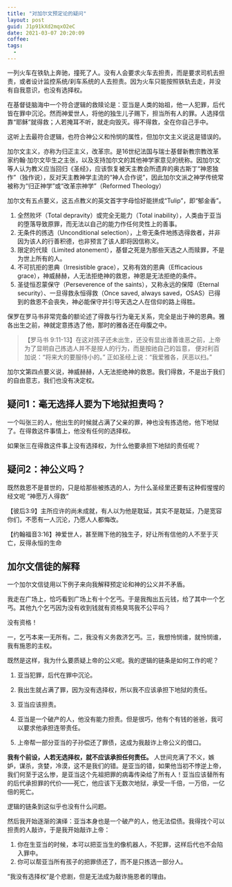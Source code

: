 ```yaml
---
title: "对加尔文预定论的疑问"
layout: post
guid: J1p91kXd2mqxO2eC
date: 2021-03-07 20:20:09
coffee:
tags:
  -
---
```


一列火车在铁轨上奔驰，撞死了人。没有人会要求火车去担责，而是要求司机去担责，或者设计监控系统/刹车系统的人去担责。因为火车只能按照铁轨去走，并没有自我意识，也没有选择权。

在基督徒脑海中一个符合逻辑的救赎论是：亚当是人类的始祖，他一人犯罪，后代皆在罪中沉沦。然而神爱世人，将他的独生儿子赐下，担当所有人的罪。人选择信靠“耶稣”就得救；人若掩耳不听，就走向毁灭。得不得救，全在你自己手中。

这听上去最符合逻辑，也符合神公义和怜悯的属性，但加尔文主义说这是错误的。

加尔文主义，亦称为归正主义，改革宗。是16世纪法国与瑞士基督新教宗教改革家约翰·加尔文毕生之主张，以及支持加尔文的其他神学家意见的统称。因加尔文等人认为教义应当回归《圣经》，应该恢复被天主教会所遗弃的奥古斯丁“神恩独作”（独作说），反对天主教神学主流的“神人合作说”，因此加尔文派之神学传统常被称为“归正神学”或“改革宗神学”（Reformed Theology）

加尔文有五点要义，这五点教义的英文首字字母恰好能拼成“Tulip”，即“郁金香”。

1. 全然败坏（Total depravity）或完全无能力（Total inability），人类由于亚当的堕落导致原罪，而无法以自己的能力作任何灵性上的善事。
2. 无条件的拣选（Unconditional selection），上帝无条件地拣选得救者，并非因为该人的行善积德，也非预言了该人即将因信称义。
3. 限定的代赎（Limited atonement），基督之死是为那些天选之人而赎罪，不是为世上所有的人。
4. 不可抗拒的恩典（Irresistible grace），又称有效的恩典（Efficacious grace），神威赫赫，人无法拒绝神的救恩，神恩是无法拒绝的条件。
5. 圣徒恒忍蒙保守（Perseverence of the saints），又称永远的保障（Eternal security）、一旦得救永恒得救（Once saved, always saved，OSAS）已得到的救恩不会丧失，神必能保守并引导天选之人在信仰的路上得胜。


保罗在罗马书非常完备的额论述了得救与行为毫无关系，完全是出于神的恩典。雅各出生之前，神就定意拣选了他，那时的雅各还在母腹之中。

>【罗马书 9:11-13】在这对孩子还未出生，还没有显出谁善谁恶之前，上帝为了显明自己拣选人并不是按人的行为，而是按祂自己的旨意， 便对利百加说：“将来大的要服侍小的。” 正如圣经上说：“我爱雅各，厌恶以扫。”

加尔文第四点要义说，神威赫赫，人无法拒绝神的救恩。我们得救，不是出于我们的自由意志，我们也没有决定权。

## 疑问1：毫无选择人要为下地狱担责吗？

一个叫张三的人，他出生的时候就占满了父亲的罪，神也没有拣选他，他下地狱了。在得救这件事情上，他没有任何的选择权。

如果张三在得救这件事上没有选择权，为什么他要承担下地狱的责任呢？

## 疑问2：神公义吗？

既然救恩不是普世的，只是给那些被拣选的人，为什么圣经里还要有这种假惺惺的经文呢 “神愿万人得救”

【彼后3:9】主所应许的尚未成就，有人以为他是耽延，其实不是耽延，乃是宽容你们，不愿有一人沉沦，乃愿人人都悔改。

【约翰福音3:16】神爱世人，甚至赐下他的独生子，好让所有信他的人不至于灭亡，反得永恒的生命

## 加尔文信徒的解释

一个加尔文信徒用以下例子来向我解释预定论和神的公义并不矛盾。

我走在广场上，恰巧看到广场上有十个乞丐。于是我掏出五元钱，给了其中一个乞丐。其他九个乞丐因为没有收到钱就有资格臭骂我不公平吗？

没有资格！

一，乞丐本来一无所有。二，我没有义务救济乞丐。三，我想怜悯谁，就怜悯谁，我有施恩的主权。

既然是这样，我为什么要质疑上帝的公义呢。我的逻辑的链条是如何工作的呢？

1. 亚当犯罪，后代在罪中沉沦。

2. 我出生就占满了罪，因为没有选择权，所以我不应该承担下地狱的责任。

3. 亚当应该担责。

4. 亚当是一个破产的人，他没有能力担责。但是很巧，他有个有钱的爸爸，我可以要求他承担连带责任。

5. 上帝帮一部分亚当的子孙偿还了罪债，这成为我敲诈上帝公义的借口。


**我有个前设，人若无选择权，就不应该承担任何责任。** 人世间充满了不义，嫉妒，谋杀，贪婪，冷漠，这不是我们的错。是亚当的错，如果他当初不悖逆上帝，我们何至于这么惨，是亚当这个先祖把罪的病毒传染给了所有人！亚当应该替所有的后代承担罪的代价——死亡，他应该下无数次地狱，承受一千倍，一万倍，一亿倍的死亡。

逻辑的链条到这似乎也没有什么问题。

然后我开始逐渐的演绎：亚当本身也是一个破产的人，他无法偿债。我得找个可以担责的人敲诈，于是我开始敲诈上帝：

1. 你在生亚当的时候，本可以把亚当生的像机器人，不犯罪，这样后代也不会陷入罪中。
2. 你可以帮亚当所有孩子的把罪债还了，而不是只拣选一部分人。

“我没有选择权”是个悲剧，但是无法成为敲诈施恩者的理由。

